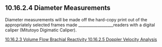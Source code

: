## 10.16.2.4 Diameter Measurements

Diameter measurements will be made off the hard-copy print out of the appropriately selected frames made __________________readers with a digital caliper (Mitutoyo Digimatic Caliper).


<div class="center">
<div class="btn-group">
  <a href=":pages_path:/manuals/brachial-reactivity/10-16-02-03-volume-flow.md" class="btn btn-default">
    <span class="glyphicon glyphicon-chevron-left"></span>
    10.16.2.3 Volume Flow
  </a>

  <a href=":pages_path:/manuals/brachial-reactivity" class="btn btn-default">
    <span class="glyphicon glyphicon-chevron-up"></span>
    Brachial Reactivity
  </a>

  <a href=":pages_path:/manuals/brachial-reactivity/10-16-02-05-doppler-analysis.md" class="btn btn-success">
    10.16.2.5 Doppler Velocity Analysis
    <span class="glyphicon glyphicon-chevron-right"></span>
  </a>
</div>
</div>
